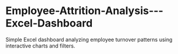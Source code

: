 # Employee-Attrition-Analysis---Excel-Dashboard
Simple Excel dashboard analyzing employee turnover patterns using interactive charts and filters.
